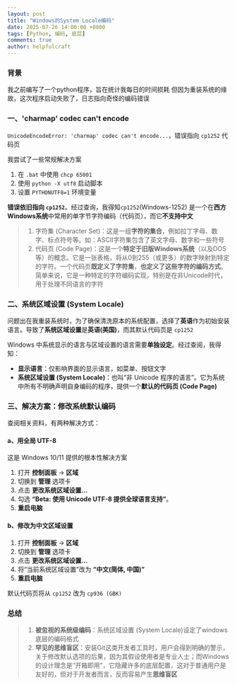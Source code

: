 ```yaml
---
layout: post
title: "Windows的System Locale编码"
date: 2025-07-26 14:00:00 +0800
tags: [Python, 编码, 底层]
comments: true
author: helpfulcraft
---
```

### 背景

我之前编写了一个python程序，旨在统计我每日的时间损耗
但因为重装系统的缘故，这次程序启动失败了，日志指向奇怪的编码错误

### 一、'charmap' codec can't encode

`UnicodeEncodeError: 'charmap' codec can't encode...`，错误指向 `cp1252` 代码页

我尝试了一些常规解决方案

1.  在 `.bat` 中使用 `chcp 65001`
2.  使用 `python -X utf8` 启动脚本
3.  设置 `PYTHONUTF8=1` 环境变量

**错误依旧指向 `cp1252`**。经过查询，我得知`cp1252`(Windows-1252) 是一个在**西方Windows系统**中常用的单字节字符编码（代码页），而它**不支持中文**

>1. 字符集 (Character Set)：这是一组**字符的集合**，例如拉丁字母、数字、标点符号等。如：ASCII字符集包含了英文字母、数字和一些符号
>2. 代码页 (Code Page)：这是一个**特定于旧版Windows系统**（以及DOS等）的概念。它是一张表格，将从0到255（或更多）的数字映射到特定的字符。一个代码页**既定义了字符集**，**也定义了这些字符的编码方式**。简单来说，它是一种特定的字符编码实现，特别是在非Unicode时代，用于处理不同语言的字符

### 二、系统区域设置 (System Locale)

问题出在我重装系统时，为了确保清洗原本的系统配置，选择了**英语**作为初始安装语言。导致了**系统区域设置**是**英语(美国)**，而其默认代码页是 `cp1252`

Windows 中系统显示的语言与区域设置的语言需要**单独设定**。经过查阅，我得知：

*   **显示语言**：仅影响界面的显示语言，如菜单、按钮文字
*   **系统区域设置 (System Locale)**：也叫“非 Unicode 程序的语言”。它为系统中所有不明确声明自身编码的程序，提供一个**默认的代码页 (Code Page)**

### 三、解决方案：修改系统默认编码

查阅相关资料，有两种解决方式：

#### a、用全局 UTF-8

这是 Windows 10/11 提供的根本性解决方案

1.  打开 **控制面板** → **区域**
2.  切换到 **管理** 选项卡
3.  点击 **更改系统区域设置...**
4.  勾选 **“Beta: 使用 Unicode UTF-8 提供全球语言支持”**。
5.  **重启电脑**

#### b、修改为中文区域设置


1.  打开 **控制面板** → **区域**
2.  切换到 **管理** 选项卡
3.  点击 **更改系统区域设置...**
4.  将“当前系统区域设置”改为 **“中文(简体, 中国)”**
5.  **重启电脑**

默认代码页将从 `cp1252` 改为 `cp936 (GBK)`

### 总结

>1.  **被忽视的系统级编码**：系统区域设置 (System Locale)设定了windows底层的编码格式
>2.  **罕见的思维盲区**：安装Git这类开发者工具时，用户会得到明确的警示，关于修改默认选项的后果，因为其假设使用者是专业人士；而Windows的设计理念是“开箱即用”，它隐藏许多的底层配置，这对于普通用户是友好的，但对于开发者而言，反而容易产生**思维盲区**
